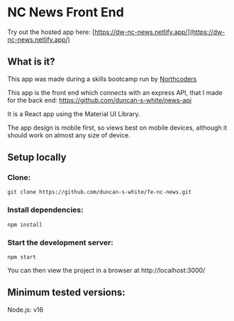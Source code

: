 # NC News Front End

Try out the hosted app here: [https://dw-nc-news.netlify.app/](https://dw-nc-news.netlify.app/)

## What is it?

This app was made during a skills bootcamp run by [Northcoders](https://northcoders.com/)

This app is the front end which connects with an express API, that I made for the back end: https://github.com/duncan-s-white/news-api

It is a React app using the Material UI Library.

The app design is mobile first, so views best on mobile devices, although it should work on almost any size of device.

## Setup locally

### Clone:

`git clone https://github.com/duncan-s-white/fe-nc-news.git`

### Install dependencies:

`npm install`

### Start the development server:

`npm start`

You can then view the project in a browser at http://localhost:3000/

## Minimum tested versions:

Node.js: v16
